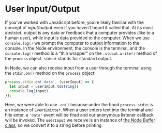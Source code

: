 # User Input/Output

If you’ve worked with JavaScript before, you’re likely familiar with the concept of *input/output* even if you haven’t heard it called that. At its most abstract, output is any data or feedback that a computer provides (like to a human user), while input is data provided to the computer. When we use ``console.log()`` we prompt the computer to output information to the console. In the Node environment, the console is the terminal, and the ``console.log()`` method is a “thin wrapper” on the ``.stdout.write()`` method of the ``process`` object. ``stdout`` stands for standard output.

In Node, we can also receive input from a user through the terminal using the ``stdin.on()`` method on the ``process`` object:

```javascript
process.stdin.on('data', (userInput) => {
  let input = userInput.toString()
  console.log(input)
});
```

Here, we were able to use ``.on()`` because under the hood ``process.stdin`` is an instance of ``EventEmitter``. When a user enters text into the terminal and hits enter, a ``'data'`` event will be fired and our anonymous listener callback will be invoked. The ``userInput`` we receive is an instance of [the Node Buffer class](https://nodejs.org/api/buffer.html#buffer_buffer), so we convert it to a string before printing.